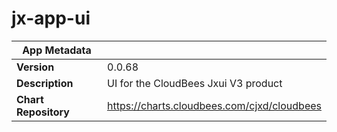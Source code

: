 # jx-app-ui

|App Metadata||
|---|---|
| **Version** | 0.0.68 |
| **Description** | UI for the CloudBees Jxui V3 product |
| **Chart Repository** | https://charts.cloudbees.com/cjxd/cloudbees |
